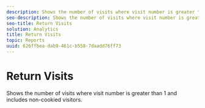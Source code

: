 ```yaml
---
description: Shows the number of visits where visit number is greater than 1 and includes non-cookied visitors.
seo-description: Shows the number of visits where visit number is greater than 1 and includes non-cookied visitors.
seo-title: Return Visits
solution: Analytics
title: Return Visits
topic: Reports
uuid: 626ffbea-dab9-461c-b558-7daadd76ff73
---
```


# Return Visits

Shows the number of visits where visit number is greater than 1 and includes non-cookied visitors.

